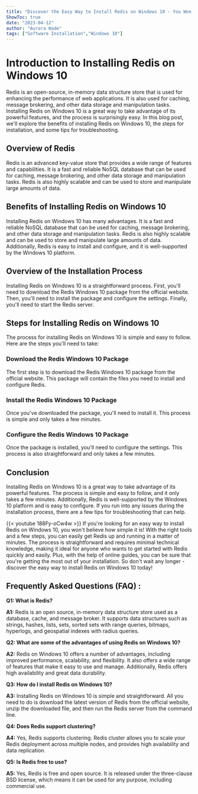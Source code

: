 ```yaml
---
title: "Discover the Easy Way to Install Redis on Windows 10 - You Won't Believe How Simple it Is!"
ShowToc: true 
date: "2023-04-12"
author: "Aurora Wade" 
tags: ["Software Installation","Windows 10"]
---
```

# Introduction to Installing Redis on Windows 10

Redis is an open-source, in-memory data structure store that is used for enhancing the performance of web applications. It is also used for caching, message brokering, and other data storage and manipulation tasks. Installing Redis on Windows 10 is a great way to take advantage of its powerful features, and the process is surprisingly easy. In this blog post, we'll explore the benefits of installing Redis on Windows 10, the steps for installation, and some tips for troubleshooting. 

## Overview of Redis

Redis is an advanced key-value store that provides a wide range of features and capabilities. It is a fast and reliable NoSQL database that can be used for caching, message brokering, and other data storage and manipulation tasks. Redis is also highly scalable and can be used to store and manipulate large amounts of data.

## Benefits of Installing Redis on Windows 10

Installing Redis on Windows 10 has many advantages. It is a fast and reliable NoSQL database that can be used for caching, message brokering, and other data storage and manipulation tasks. Redis is also highly scalable and can be used to store and manipulate large amounts of data. Additionally, Redis is easy to install and configure, and it is well-supported by the Windows 10 platform.

## Overview of the Installation Process

Installing Redis on Windows 10 is a straightforward process. First, you'll need to download the Redis Windows 10 package from the official website. Then, you'll need to install the package and configure the settings. Finally, you'll need to start the Redis server.

## Steps for Installing Redis on Windows 10

The process for installing Redis on Windows 10 is simple and easy to follow. Here are the steps you'll need to take:

### Download the Redis Windows 10 Package

The first step is to download the Redis Windows 10 package from the official website. This package will contain the files you need to install and configure Redis.

### Install the Redis Windows 10 Package

Once you've downloaded the package, you'll need to install it. This process is simple and only takes a few minutes.

### Configure the Redis Windows 10 Package

Once the package is installed, you'll need to configure the settings. This process is also straightforward and only takes a few minutes.

## Conclusion

Installing Redis on Windows 10 is a great way to take advantage of its powerful features. The process is simple and easy to follow, and it only takes a few minutes. Additionally, Redis is well-supported by the Windows 10 platform and is easy to configure. If you run into any issues during the installation process, there are a few tips for troubleshooting that can help.

{{< youtube 188Fy-oCw4w >}} 
If you're looking for an easy way to install Redis on Windows 10, you won't believe how simple it is! With the right tools and a few steps, you can easily get Redis up and running in a matter of minutes. The process is straightforward and requires minimal technical knowledge, making it ideal for anyone who wants to get started with Redis quickly and easily. Plus, with the help of online guides, you can be sure that you're getting the most out of your installation. So don't wait any longer - discover the easy way to install Redis on Windows 10 today!

## Frequently Asked Questions (FAQ) :
**Q1: What is Redis?**

**A1:** Redis is an open source, in-memory data structure store used as a database, cache, and message broker. It supports data structures such as strings, hashes, lists, sets, sorted sets with range queries, bitmaps, hyperlogs, and geospatial indexes with radius queries. 

**Q2: What are some of the advantages of using Redis on Windows 10?**

**A2:** Redis on Windows 10 offers a number of advantages, including improved performance, scalability, and flexibility. It also offers a wide range of features that make it easy to use and manage. Additionally, Redis offers high availability and great data durability. 

**Q3: How do I install Redis on Windows 10?**

**A3:** Installing Redis on Windows 10 is simple and straightforward. All you need to do is download the latest version of Redis from the official website, unzip the downloaded file, and then run the Redis server from the command line. 

**Q4: Does Redis support clustering?**

**A4:** Yes, Redis supports clustering. Redis cluster allows you to scale your Redis deployment across multiple nodes, and provides high availability and data replication. 

**Q5: Is Redis free to use?**

**A5:** Yes, Redis is free and open source. It is released under the three-clause BSD license, which means it can be used for any purpose, including commercial use.





